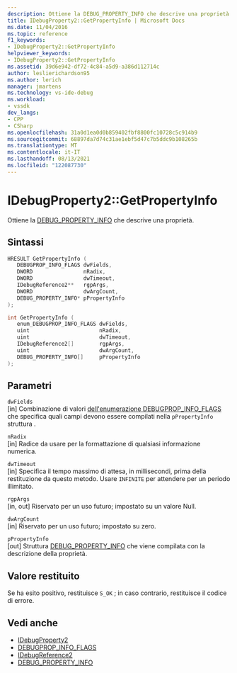 ```yaml
---
description: Ottiene la DEBUG_PROPERTY_INFO che descrive una proprietà.
title: IDebugProperty2::GetPropertyInfo | Microsoft Docs
ms.date: 11/04/2016
ms.topic: reference
f1_keywords:
- IDebugProperty2::GetPropertyInfo
helpviewer_keywords:
- IDebugProperty2::GetPropertyInfo
ms.assetid: 39d6e942-df72-4c84-a5d9-a386d112714c
author: leslierichardson95
ms.author: lerich
manager: jmartens
ms.technology: vs-ide-debug
ms.workload:
- vssdk
dev_langs:
- CPP
- CSharp
ms.openlocfilehash: 31a0d1ea0d0b859402fbf8800fc10728c5c914b9
ms.sourcegitcommit: 68897da7d74c31ae1ebf5d47c7b5ddc9b108265b
ms.translationtype: MT
ms.contentlocale: it-IT
ms.lasthandoff: 08/13/2021
ms.locfileid: "122087730"
---
```

# <a name="idebugproperty2getpropertyinfo"></a>IDebugProperty2::GetPropertyInfo
Ottiene la [DEBUG_PROPERTY_INFO](../../../extensibility/debugger/reference/debug-property-info.md) che descrive una proprietà.

## <a name="syntax"></a>Sintassi

```cpp
HRESULT GetPropertyInfo ( 
   DEBUGPROP_INFO_FLAGS dwFields,
   DWORD                nRadix,
   DWORD                dwTimeout,
   IDebugReference2**   rgpArgs,
   DWORD                dwArgCount,
   DEBUG_PROPERTY_INFO* pPropertyInfo
);
```

```cpp
int GetPropertyInfo ( 
   enum_DEBUGPROP_INFO_FLAGS dwFields,
   uint                      nRadix,
   uint                      dwTimeout,
   IDebugReference2[]        rgpArgs,
   uint                      dwArgCount,
   DEBUG_PROPERTY_INFO[]     pPropertyInfo
);
```

## <a name="parameters"></a>Parametri
`dwFields`\
[in] Combinazione di valori [dell'enumerazione DEBUGPROP_INFO_FLAGS](../../../extensibility/debugger/reference/debugprop-info-flags.md) che specifica quali campi devono essere compilati nella `pPropertyInfo` struttura .

`nRadix`\
[in] Radice da usare per la formattazione di qualsiasi informazione numerica.

`dwTimeout`\
[in] Specifica il tempo massimo di attesa, in millisecondi, prima della restituzione da questo metodo. Usare `INFINITE` per attendere per un periodo illimitato.

`rgpArgs`\
[in, out] Riservato per un uso futuro; impostato su un valore Null.

`dwArgCount`\
[in] Riservato per un uso futuro; impostato su zero.

`pPropertyInfo`\
[out] Struttura [DEBUG_PROPERTY_INFO](../../../extensibility/debugger/reference/debug-property-info.md) che viene compilata con la descrizione della proprietà.

## <a name="return-value"></a>Valore restituito
 Se ha esito positivo, restituisce `S_OK` ; in caso contrario, restituisce il codice di errore.

## <a name="see-also"></a>Vedi anche
- [IDebugProperty2](../../../extensibility/debugger/reference/idebugproperty2.md)
- [DEBUGPROP_INFO_FLAGS](../../../extensibility/debugger/reference/debugprop-info-flags.md)
- [IDebugReference2](../../../extensibility/debugger/reference/idebugreference2.md)
- [DEBUG_PROPERTY_INFO](../../../extensibility/debugger/reference/debug-property-info.md)
